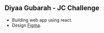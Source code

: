 ## Diyaa Gubarah - JC  Challenge

- Building web app using react.
- Design [Figma](https://www.figma.com/file/x9NiJ2c0NZqRnSzcpmWFzA/Proj-Sample?node-id=1%3A906).

